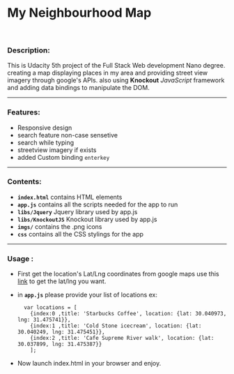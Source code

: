 # My Neighbourhood Map

<br>

### Description:
This is Udacity 5th project of the Full Stack Web development Nano degree.
creating a map displaying places in my area and providing street view imagery through google's APIs.
also using **Knockout** *JavaScript* framework and adding data bindings to manipulate the DOM.

<hr>

### Features:
- Responsive design 
- search feature non-case sensetive 
- search while typing
- streetview imagery if exists
- added Custom binding `enterkey` 

<hr>

### Contents:

- **`index.html`** contains HTML elements 
- **`app.js`** contains all the scripts needed for the app to run
- **`libs/Jquery`** Jquery library used by app.js
- **`libs/KnockoutJS`** Knockout library used by app.js
- **`imgs/`** contains the .png icons
- **`css`** contains all the CSS stylings for the app


<hr>

### Usage :
- First get the location's Lat/Lng coordinates from google maps
		use this [link](https://support.google.com/maps/answer/18539?co=GENIE.Platform%3DDesktop&hl=en) to get the lat/lng you want.
		
- in **`app.js`** please provide your list of locations
	ex: 
		
		var locations = [
		  {index:0 ,title: 'Starbucks Coffee', location: {lat: 30.040973, lng: 31.475741}},
		  {index:1 ,title: 'Cold Stone icecream', location: {lat: 30.040249, lng: 31.475451}},
		  {index:2 ,title: 'Cafe Supreme River walk', location: {lat: 30.037899, lng: 31.475387}}
		  ];


- Now launch index.html in your browser and enjoy.


 